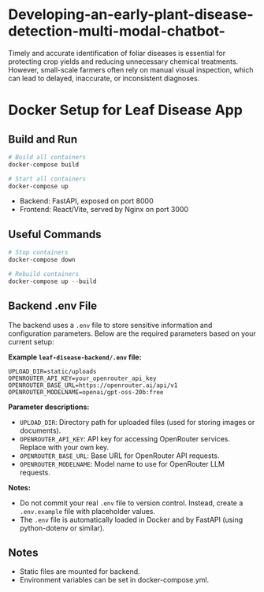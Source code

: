 # Developing-an-early-plant-disease-detection-multi-modal-chatbot-
Timely and accurate identification of foliar diseases is essential for protecting crop yields and reducing unnecessary chemical treatments. However, small-scale farmers often rely on manual visual inspection, which can lead to delayed, inaccurate, or inconsistent diagnoses.

# Docker Setup for Leaf Disease App

## Build and Run

```powershell
# Build all containers
docker-compose build

# Start all containers
docker-compose up
```

- Backend: FastAPI, exposed on port 8000
- Frontend: React/Vite, served by Nginx on port 3000

## Useful Commands
```powershell
# Stop containers
docker-compose down

# Rebuild containers
docker-compose up --build
```



## Backend .env File
The backend uses a `.env` file to store sensitive information and configuration parameters. Below are the required parameters based on your current setup:

**Example `leaf-disease-backend/.env` file:**
```env
UPLOAD_DIR=static/uploads
OPENROUTER_API_KEY=your_openrouter_api_key
OPENROUTER_BASE_URL=https://openrouter.ai/api/v1
OPENROUTER_MODELNAME=openai/gpt-oss-20b:free
```

**Parameter descriptions:**
- `UPLOAD_DIR`: Directory path for uploaded files (used for storing images or documents).
- `OPENROUTER_API_KEY`: API key for accessing OpenRouter services. Replace with your own key.
- `OPENROUTER_BASE_URL`: Base URL for OpenRouter API requests.
- `OPENROUTER_MODELNAME`: Model name to use for OpenRouter LLM requests.

**Notes:**
- Do not commit your real `.env` file to version control. Instead, create a `.env.example` file with placeholder values.
- The `.env` file is automatically loaded in Docker and by FastAPI (using python-dotenv or similar).

## Notes
- Static files are mounted for backend.
- Environment variables can be set in docker-compose.yml.

